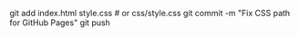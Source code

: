 git add index.html style.css   # or css/style.css
git commit -m "Fix CSS path for GitHub Pages"
git push
